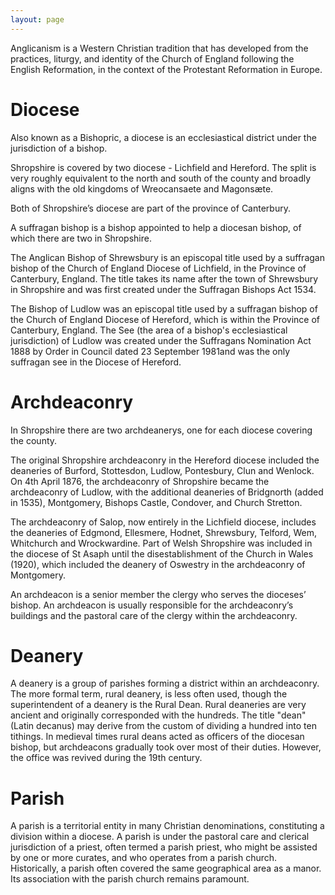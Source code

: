 ```yaml
---
layout: page
---
```


Anglicanism is a Western Christian tradition that has developed from the practices, liturgy, and identity of the Church of England following the English Reformation, in the context of the Protestant Reformation in Europe.

# Diocese

Also known as a Bishopric, a diocese is an ecclesiastical district under the jurisdiction of a bishop.

Shropshire is covered by two diocese - Lichfield and Hereford.  The split is very roughly equivalent to the north and south of the county and broadly aligns with the old kingdoms of Wreocansaete and Magonsæte.

Both of Shropshire’s diocese are part of the province of Canterbury.

A suffragan bishop is a bishop appointed to help a diocesan bishop, of which there are two in Shropshire.

The Anglican Bishop of Shrewsbury is an episcopal title used by a suffragan bishop of the Church of England Diocese of Lichfield, in the Province of Canterbury, England.  The title takes its name after the town of Shrewsbury in Shropshire and was first created under the Suffragan Bishops Act 1534.

The Bishop of Ludlow was an episcopal title used by a suffragan bishop of the Church of England Diocese of Hereford, which is within the Province of Canterbury, England. The See (the area of a bishop's ecclesiastical jurisdiction) of Ludlow was created under the Suffragans Nomination Act 1888 by Order in Council dated 23 September 1981and was the only suffragan see in the Diocese of Hereford.

# Archdeaconry 

In Shropshire there are two archdeanerys, one for each diocese covering the county.

The original Shropshire archdeaconry in the Hereford diocese included the deaneries of Burford, Stottesdon, Ludlow, Pontesbury, Clun and Wenlock.  On 4th April 1876, the archdeaconry of Shropshire became the archdeaconry of Ludlow, with the additional deaneries of Bridgnorth (added in 1535), Montgomery, Bishops Castle, Condover, and Church Stretton.

The archdeaconry of Salop, now entirely in the Lichfield diocese, includes the deaneries of Edgmond, Ellesmere, Hodnet, Shrewsbury, Telford, Wem, Whitchurch and Wrockwardine. Part of Welsh Shropshire was included in the diocese of St Asaph until the disestablishment of the Church in Wales (1920), which included the deanery of Oswestry in the archdeaconry of Montgomery.

An archdeacon is a senior member the clergy who serves the dioceses’ bishop.  An archdeacon is usually responsible for the archdeaconry’s buildings and the pastoral care of the clergy within the archdeaconry.

# Deanery

A deanery is a group of parishes forming a district within an archdeaconry. The more formal term, rural deanery, is less often used, though the superintendent of a deanery is the Rural Dean. Rural deaneries are very ancient and originally corresponded with the hundreds. The title "dean" (Latin decanus) may derive from the custom of dividing a hundred into ten tithings. In medieval times rural deans acted as officers of the diocesan bishop, but archdeacons gradually took over most of their duties. However, the office was revived during the 19th century.

# Parish

A parish is a territorial entity in many Christian denominations, constituting a division within a diocese. A parish is under the pastoral care and clerical jurisdiction of a priest, often termed a parish priest, who might be assisted by one or more curates, and who operates from a parish church. Historically, a parish often covered the same geographical area as a manor. Its association with the parish church remains paramount.